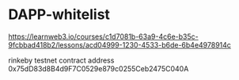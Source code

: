 # DAPP-whitelist
https://learnweb3.io/courses/c1d7081b-63a9-4c6e-b35c-9fcbbad418b2/lessons/acd04999-1230-4533-b6de-6b4e4978914c

rinkeby testnet contract address 0x75dD83d8B4d9F7C0529e879c0255Ceb2475C040A
